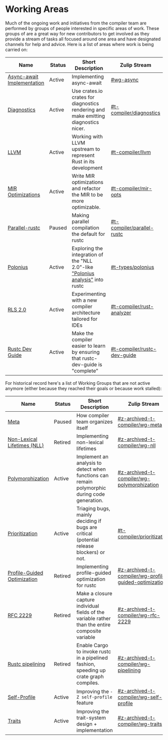 # Working Areas

Much of the ongoing work and initiatives from the compiler team are performed by groups of people interested in specific areas of work. These groups of are a great way for new contributors to get involved as they provide a stream of tasks all focused around one area and have designated channels for help and advice. Here is a list of areas where work is being carried on:

Name                                                      | Status       | Short Description                                                                                  | Zulip Stream
----                                                      | ------       | -----------------                                                                                  | ------------
[Async-await Implementation](working-groups/async-await/) | Active       | Implementing async-await                                                                           | [#wg-async][async-await_stream]
[Diagnostics](working-groups/diagnostics/)                | Active       | Use crates.io crates for diagnostics rendering and make emitting diagnostics nicer.                | [#t-compiler/diagnostics][diagnostics_stream]
[LLVM](working-groups/llvm/)                              | Active       | Working with LLVM upstream to represent Rust in its development                                    | [#t-compiler/llvm][llvm_stream]
[MIR Optimizations](working-groups/mir-opt/)              | Active       | Write MIR optimizations and refactor the MIR to be more optimizable.                               | [#t-compiler/mir-opts][mir-opts-stream]
[Parallel-rustc](working-groups/parallel-rustc/)          | Paused       | Making parallel compilation the default for rustc                                                  | [#t-compiler/parallel-rustc][parallel-rustc_stream]
[Polonius](working-groups/polonius/)                      | Active       | Exploring the integration of the "NLL 2.0"-like ["Polonius analysis"][Polonius] into rustc         | [#t-types/polonius][polonius_stream]
[RLS 2.0](working-groups/rls-2.0/)                        | Active       | Experimenting with a new compiler architecture tailored for IDEs                                   | [#t-compiler/rust-analyzer][rls20_stream]
[Rustc Dev Guide](working-groups/rustc-dev-guide/)        | Active       | Make the compiler easier to learn by ensuring that rustc-dev-guide is "complete"                   | [#t-compiler/rustc-dev-guide][rustc-dev-guide_stream]

For historical record here's a list of Working Groups that are not active anymore (either because they reached their goals or because work stalled):

Name                                                      | Status       | Short Description                                                                                  | Zulip Stream
----                                                      | ------       | -----------------                                                                                  | ------------
[Meta](working-groups/meta/)                              | Paused       | How compiler team organizes itself                                                                 | [#z-archived-t-compiler/wg-meta][meta_stream]
[Non-Lexical Lifetimes (NLL)](working-groups/nll/)        | Retired      | Implementing non-lexical lifetimes                                                                 | [#z-archived-t-compiler/wg-nll][nll_stream]
[Polymorphization](working-groups/polymorphization/)      | Active       | Implement an analysis to detect when functions can remain polymorphic during code generation.      | [#z-archived-t-compiler/wg-polymorphization][polymorphization_stream]
[Prioritization](working-groups/prioritization/)          | Active       | Triaging bugs, mainly deciding if bugs are critical (potential release blockers) or not.           | [#t-compiler/prioritization][prioritization_stream]
[Profile-Guided Optimization](working-groups/pgo/)        | Retired      | Implementing profile-guided optimization for rustc                                                 | [#z-archived-t-compiler/wg-profile-guided-optimization][pgo_stream]
[RFC 2229](working-groups/rfc-2229/)                      | Retired      | Make a closure capture individual fields of the variable rather than the entire composite variable | [#z-archived-t-compiler/wg-rfc-2229][rfc-2229-stream]
[Rustc pipelining](working-groups/pipelining/)            | Retired      | Enable Cargo to invoke rustc in a pipelined fashion, speeding up crate graph compiles.             | [#z-archived-t-compiler/wg-pipelining][pipelining-stream]
[Self-Profile](working-groups/self-profile/)              | Active       | Improving the `-Z self-profile` feature                                                            | [#z-archived-t-compiler/wg-self-profile][self-profile_stream]
[Traits](working-groups/traits/)                          | Active       | Improving the trait-system design + implementation                                                 | [#z-archived-t-compiler/wg-traits][traits_stream]

[Weekly, in Zulip]: #meeting-calendar
[nll_stream]: https://rust-lang.zulipchat.com/#narrow/channel/122657-z-archived-t-compiler.2Fwg-nll
[llvm_stream]: https://rust-lang.zulipchat.com/#narrow/stream/187780-t-compiler.2Fwg-llvm
[meta_stream]: https://rust-lang.zulipchat.com/#narrow/channel/185694-z-archived-t-compiler.2Fwg-meta
[rls20_stream]: https://rust-lang.zulipchat.com/#narrow/channel/185405-t-compiler.2Frust-analyzer
[traits_stream]: https://rust-lang.zulipchat.com/#narrow/stream/144729-t-compiler.2Fwg-traits
[async-await_stream]: https://rust-lang.zulipchat.com/#narrow/channel/187312-wg-async
[self-profile_stream]: https://rust-lang.zulipchat.com/#narrow/stream/187831-t-compiler.2Fwg-self-profile
[pgo_stream]: https://rust-lang.zulipchat.com/#narrow/channel/187830-z-archived-t-compiler.2Fwg-profile-guided-optimization
[parallel-rustc_stream]: https://rust-lang.zulipchat.com/#narrow/stream/187679-t-compiler.2Fwg-parallel-rustc
[rfc-2229-stream]: https://rust-lang.zulipchat.com/#narrow/channel/189812-z-archived-t-compiler.2Fwg-rfc-2229
[mir-opts-stream]: https://rust-lang.zulipchat.com/#narrow/stream/189540-t-compiler.2Fwg-mir-opt
[pipelining-stream]: https://rust-lang.zulipchat.com/#narrow/channel/195180-z-archived-t-compiler.2Fwg-pipelining
[polonius_stream]: https://rust-lang.zulipchat.com/#narrow/channel/186049-t-types.2Fpolonius
[polymorphization_stream]: https://rust-lang.zulipchat.com/#narrow/channel/216091-z-archived-t-compiler.2Fwg-polymorphization
[rustc-dev-guide_stream]: https://rust-lang.zulipchat.com/#narrow/stream/196385-t-compiler.2Fwg-rustc-dev-guide
[Polonius]: https://github.com/rust-lang/polonius
[diagnostics_stream]: https://rust-lang.zulipchat.com/#narrow/channel/147480-t-compiler.2Fdiagnostics
[prioritization_stream]: https://rust-lang.zulipchat.com/#narrow/channel/227806-t-compiler.2Fprioritization
